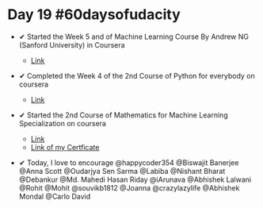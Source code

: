 # Day 19 #60daysofudacity

- ✔ Started the Week 5 and of Machine Learning Course By Andrew NG (Sanford University) in Coursera
    - [Link](https://www.coursera.org/learn/machine-learning/home/welcome)

- ✔ Completed the Week 4 of the 2nd Course of Python for everybody on coursera
    - [Link](https://www.coursera.org/learn/multivariate-calculus-machine-learning)

- ✔ Started the 2nd Course of Mathematics for Machine Learning Specialization on coursera
    - [Link](https://www.coursera.org/learn/multivariate-calculus-machine-learning)
    - [Link of my Certficate](https://www.coursera.org/account/accomplishments/certificate/6YC6A7CT9DTW)

- ✔ Today, I love to encourage @happycoder354 @Biswajit Banerjee @Anna Scott @Oudarjya Sen Sarma @Labiba @Nishant Bharat @Debankur @Md. Mahedi Hasan Riday @iArunava @Abhishek Lalwani @Rohit @Mohit @souvikb1812 @Joanna @crazylazylife @Abhishek Mondal @Carlo David
